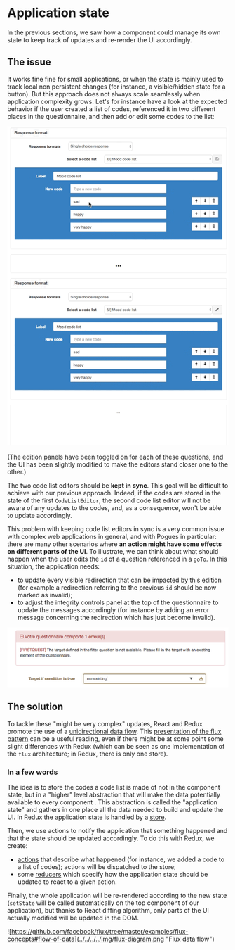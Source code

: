 # Application state

In the previous sections, we saw how a component could manage its own state to keep track of updates and re-render the UI accordingly.

## The issue

It works fine fine for small applications, or when the state is mainly used to track local non persistent changes (for instance, a visible/hidden state for a button). But this approach does not always scale seamlessly when application complexity grows. Let's for instance have a look at the expected behavior if the user created a list of codes, referenced it in two different places in the questionnaire, and then add or edit some codes to the list:

![Code list editors should be kept in sync](../../../../img/sync.gif "Code list editors should be kept in sync")

(The edition panels have been toggled on for each of these questions, and the UI has been slightly modified to make the editors stand closer one to the other.)

The two code list editors should be **kept in sync**. This goal will be difficult to achieve with our previous approach. Indeed, if the codes are stored in the state of the first `CodeListEditor`, the second code list editor will not be aware of any updates to the codes, and, as a consequence, won't be able to update accordingly. 

This problem with keeping code list editors in sync is a very common issue with complex web applications in general, and with Pogues in particular:  there are many other scenarios where **an action might have some effects on different parts of the UI**. To illustrate, we can think about what should happen when the user edits the `id` of a question referenced in a `goTo`.  In this situation, the application needs:
- to update every visible redirection that can be impacted by this edition (for example a redirection referring to the previous `id` should be now marked as invalid);
- to adjust the integrity controls panel at the top of the questionnaire to update the messages accordingly (for instance by adding an error message concerning the redirection which has just become invalid).

![Keep in sync multiple components](../../../../img/keep-in-sync-multiple-components.png "Keep in sync multiple components")

## The solution

To tackle these "might be very complex" updates, React and Redux promote the use of a [unidirectional data flow](http://redux.js.org/docs/basics/DataFlow.html). This [presentation of the flux pattern](https://facebook.github.io/flux/docs/in-depth-overview.html) can be a useful reading, even if there might be at some point some slight differences with Redux (which can be seen as one implementation of the `flux` architecture; in Redux, there is only one store).

### In a few words

The idea is to store the codes a code list is made of not in the component state, but in a "higher" level abstraction that will make the data potentially available to every component . This abstraction is called the "application state" and gathers in one place all the data needed to build and update the UI. In Redux the application state is handled by a [store](http://redux.js.org/docs/api/Store.html).

Then, we use actions to notify the application that something happened and that the state should be updated accordingly. To do this with Redux, we create:
- [actions](http://redux.js.org/docs/basics/Actions.html) that describe what happened (for instance, we added a code to a list of codes); actions will be dispatched to the store;
- some [reducers](http://redux.js.org/docs/basics/Reducers.html) which specify how the application state should be updated to react to a given action.

Finally, the whole application will be re-rendered according to the new state (`setState` will be called automatically on the top component of our application), but thanks to React diffing algorithm, only parts of the UI actually modified will be updated in the DOM.

![https://github.com/facebook/flux/tree/master/examples/flux-concepts#flow-of-data](../../../../img/flux-diagram.png "Flux data flow")
